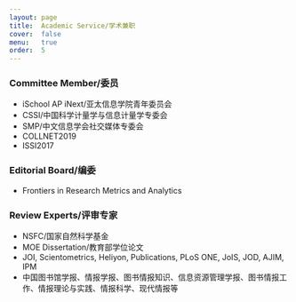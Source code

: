 ```yaml
---
layout: page
title:  Academic Service/学术兼职
cover:  false
menu:   true
order:  5
---
```


### Committee Member/委员
* iSchool AP iNext/亚太信息学院青年委员会
* CSSI/中国科学计量学与信息计量学专委会
* SMP/中文信息学会社交媒体专委会
* COLLNET2019
* ISSI2017

### Editorial Board/编委
* Frontiers in Research Metrics and Analytics

### Review Experts/评审专家
* NSFC/国家自然科学基金
* MOE Dissertation/教育部学位论文
* JOI, Scientometrics, Heliyon, Publications, PLoS ONE, JoIS, JOD, AJIM, IPM
* 中国图书馆学报、情报学报、图书情报知识、信息资源管理学报、图书情报工作、情报理论与实践、情报科学、现代情报等


